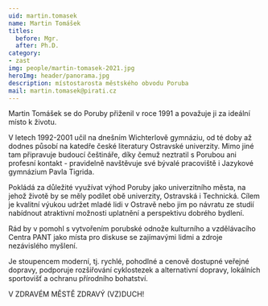 ```yaml
---
uid: martin.tomasek
name: Martin Tomášek
titles:
  before: Mgr.
  after: Ph.D.
category:
- zast
img: people/martin-tomasek-2021.jpg
heroImg: header/panorama.jpg
description: místostarosta městského obvodu Poruba
mail: martin.tomasek@pirati.cz
---
```


Martin Tomášek se do Poruby přiženil v roce 1991 a považuje ji za ideální místo k životu.

V letech 1992-2001 učil na dnešním Wichterlově gymnáziu, od té doby až dodnes působí na katedře české literatury Ostravské univerzity. Mimo jiné tam připravuje budoucí češtináře, díky čemuž neztratil s Porubou ani profesní kontakt - pravidelně navštěvuje své bývalé pracoviště i Jazykové gymnázium Pavla Tigrida.

Pokládá za důležité využívat výhod Poruby jako univerzitního města, na jehož životě by se měly podílet obě univerzity, Ostravská i Technická. Cílem je kvalitní výukou udržet mladé lidi v Ostravě nebo jim po návratu ze studií nabídnout atraktivní možnosti uplatnění a perspektivu dobrého bydlení.

Rád by v pomohl s vytvořením porubské odnože kulturního a vzdělávacího Centra PANT jako místa pro diskuse se zajímavými lidmi a zdroje nezávislého myšlení.

Je stoupencem moderní, tj. rychlé, pohodlné a cenově dostupné veřejné dopravy, podporuje rozšiřování cyklostezek a alternativní dopravy, lokálních sportovišť a ochranu přírodního bohatství.

V ZDRAVÉM MĚSTĚ ZDRAVÝ (VZ)DUCH!
